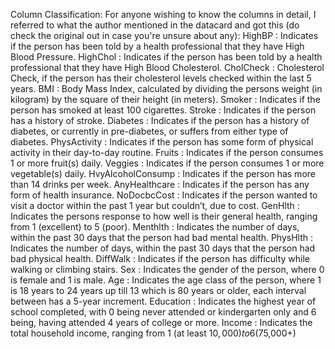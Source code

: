Column Classification: 
For anyone wishing to know the columns in detail, I referred to what the author mentioned in the datacard and got this (do check the original out in case you're unsure about any):
HighBP : Indicates if the person has been told by a health professional that they have High Blood Pressure.
HighChol : Indicates if the person has been told by a health professional that they have High Blood Cholesterol.
CholCheck : Cholesterol Check, if the person has their cholesterol levels checked within the last 5 years.
BMI : Body Mass Index, calculated by dividing the persons weight (in kilogram) by the square of their height (in meters).
Smoker : Indicates if the person has smoked at least 100 cigarettes.
Stroke : Indicates if the person has a history of stroke.
Diabetes : Indicates if the person has a history of diabetes, or currently in pre-diabetes, or suffers from either type of diabetes.
PhysActivity : Indicates if the person has some form of physical activity in their day-to-day routine.
Fruits : Indicates if the person consumes 1 or more fruit(s) daily.
Veggies : Indicates if the person consumes 1 or more vegetable(s) daily.
HvyAlcoholConsump : Indicates if the person has more than 14 drinks per week.
AnyHealthcare : Indicates if the person has any form of health insurance.
NoDocbcCost : Indicates if the person wanted to visit a doctor within the past 1 year but couldn’t, due to cost.
GenHlth : Indicates the persons response to how well is their general health, ranging from 1 (excellent) to 5 (poor).
Menthlth : Indicates the number of days, within the past 30 days that the person had bad mental health.
PhysHlth : Indicates the number of days, within the past 30 days that the person had bad physical health.
DiffWalk : Indicates if the person has difficulty while walking or climbing stairs.
Sex : Indicates the gender of the person, where 0 is female and 1 is male.
Age : Indicates the age class of the person, where 1 is 18 years to 24 years up till 13 which is 80 years or older, each interval between has a 5-year increment.
Education : Indicates the highest year of school completed, with 0 being never attended or kindergarten only and 6 being, having attended 4 years of college or more.
Income : Indicates the total household income, ranging from 1 (at least $10,000) to 6 ($75,000+)
